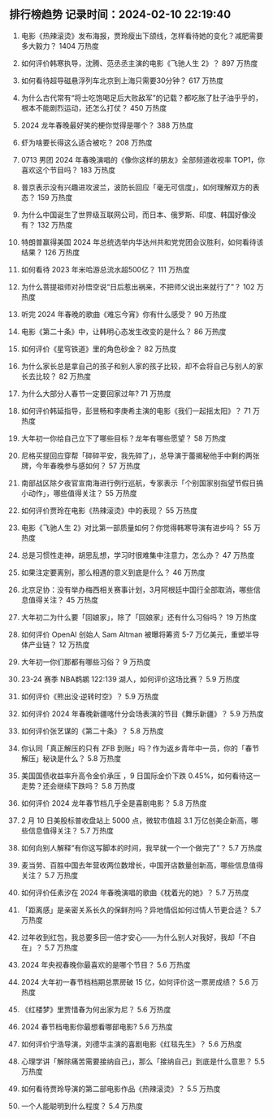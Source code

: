 
## 排行榜趋势 记录时间：2024-02-10 22:19:40
  
  1. 电影《热辣滚烫》发布海报，贾玲瘦出下颌线，怎样看待她的变化？减肥需要多大毅力？ 1404 万热度
    
  2. 如何评价韩寒执导，沈腾、范丞丞主演的电影《飞驰人生 2》？ 897 万热度
    
  3. 如何看待超导磁悬浮列车北京到上海只需要30分钟？ 617 万热度
    
  4. 为什么古代常有“将士吃饱喝足后大败敌军”的记载？都吃胀了肚子油乎乎的，根本不能剧烈运动，还怎么打仗？ 450 万热度
    
  5. 2024 龙年春晚最好笑的梗你觉得是哪个？ 388 万热度
    
  6. 虾为啥要长得这么适合被吃？ 208 万热度
    
  7. 0713 男团 2024 年春晚演唱的《像你这样的朋友》全部频道收视率 TOP1，你喜欢这个节目吗？ 183 万热度
    
  8. 普京表示没有兴趣进攻波兰，波防长回应「毫无可信度」，如何理解双方的表态？ 159 万热度
    
  9. 为什么中国诞生了世界级互联网公司，而日本、俄罗斯、印度、韩国好像没有？ 132 万热度
    
  10. 特朗普赢得美国 2024 年总统选举内华达州共和党党团会议胜利，如何看待该结果？ 126 万热度
    
  11. 如何看待 2023 年米哈游总流水超500亿？ 111 万热度
    
  12. 为什么菩提祖师对孙悟空说“日后惹出祸来，不把师父说出来就行了”？ 102 万热度
    
  13. 听完 2024 年春晚的歌曲《难忘今宵》你有什么感受？ 90 万热度
    
  14. 电影《第二十条》中，让韩明心态发生改变的是什么？ 86 万热度
    
  15. 如何评价《星穹铁道》里的角色砂金？ 82 万热度
    
  16. 为什么家长总是拿自己的孩子和别人家的孩子比较，却不会将自己与别人的家长去比较？ 82 万热度
    
  17. 为什么大部分人春节一定要回家过年? 71 万热度
    
  18. 如何评价韩延指导，彭昱畅和李庚希主演的电影《我们一起摇太阳》？ 71 万热度
    
  19. 大年初一你给自己立下了哪些目标？龙年有哪些愿望？ 58 万热度
    
  20. 尼格买提回应穿帮「碎碎平安，我先碎了」，总导演于蕾揭秘他手中剩的两张牌，今年春晚参与感如何？ 57 万热度
    
  21. 南部战区除夕夜官宣南海进行例行巡航，专家表示「个别国家别指望节假日搞小动作」，哪些值得关注？ 55 万热度
    
  22. 如何评价贾玲在电影《热辣滚烫》中的表现？ 55 万热度
    
  23. 电影《飞驰人生 2》对比第一部质量如何？你觉得韩寒导演有进步吗？ 55 万热度
    
  24. 总是习惯性走神，胡思乱想，学习时很难集中注意力，怎么办？ 47 万热度
    
  25. 如果注定要离别，那么相遇的意义到底是什么？ 46 万热度
    
  26. 北京足协：没有举办梅西相关赛事计划，3月阿根廷中国行全部取消，哪些信息值得关注？ 45 万热度
    
  27. 大年初二为什么要「回娘家」，除了「回娘家」还有什么习俗吗？ 19 万热度
    
  28. 如何评价 OpenAI 创始人 Sam Altman 被曝将筹资 5-7 万亿美元，重塑半导体产业链？ 12 万热度
    
  29. 大年初一你们那都有哪些习俗？ 9 万热度
    
  30. 23-24 赛季 NBA鹈鹕 122:139 湖人，如何评价这场比赛？ 5.9 万热度
    
  31. 如何评价《熊出没·逆转时空》？ 5.9 万热度
    
  32. 如何评价 2024 年春晚新疆喀什分会场表演的节目《舞乐新疆》？ 5.9 万热度
    
  33. 如何评价张艺谋的《第二十条》？ 5.8 万热度
    
  34. 你认同「真正解压的只有 ZFB 到账」吗？作为返乡青年中一员，你的「春节解压」秘诀是什么？ 5.8 万热度
    
  35. 美国国债收益率升高令金价承压 ，9 日国际金价下跌 0.45%，如何看待这一走势？还会继续下跌吗？ 5.8 万热度
    
  36. 如何评价 2024 龙年春节档几乎全是喜剧电影？ 5.8 万热度
    
  37. 2 月 10 日美股标普收盘站上 5000 点，微软市值超 3.1 万亿创美企新高，哪些信息值得关注？ 5.7 万热度
    
  38. 如何向别人解释“有你这写脚本的时间，我早就一个一个做完了”？ 5.7 万热度
    
  39. 麦当劳、百胜中国去年营收两位数增长，中国开店数量创新高，哪些信息值得关注？ 5.7 万热度
    
  40. 如何评价任素汐在 2024 年春晚演唱的歌曲《枕着光的她》？ 5.7 万热度
    
  41. 「距离感」是亲密关系长久的保鲜剂吗？异地情侣如何过情人节更合适？ 5.7 万热度
    
  42. 过年收到红包，我总要多回一倍才安心——为什么别人对我好，我却「不自在」？ 5.7 万热度
    
  43. 2024 年央视春晚你最喜欢的是哪个节目？ 5.6 万热度
    
  44. 2024 大年初一春节档档期总票房破 15 亿，如何评价这一票房成绩？ 5.6 万热度
    
  45. 《红楼梦》里贾惜春为何出家为尼？ 5.6 万热度
    
  46. 2024 春节档电影你最想看哪部电影? 5.6 万热度
    
  47. 如何评价宁浩导演，刘德华主演的喜剧电影《红毯先生》？ 5.6 万热度
    
  48. 心理学讲「解除痛苦需要接纳自己」，那么「接纳自己」到底是什么意思？ 5.5 万热度
    
  49. 如何看待贾玲导演的第二部电影作品《热辣滚烫》？ 5.5 万热度
    
  50. 一个人能聪明到什么程度？ 5.4 万热度
    